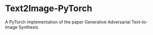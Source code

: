 # Text2Image-PyTorch
A PyTorch implementation of the paper Generative Adversarial Text-to-Image Synthesis

